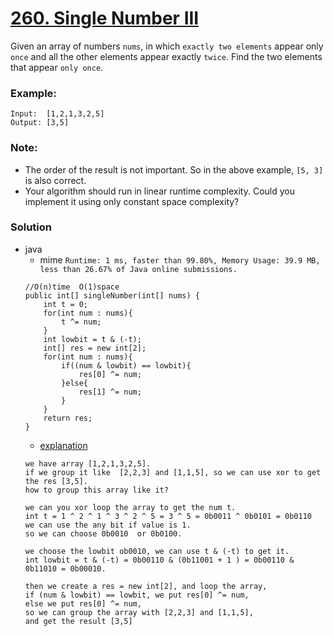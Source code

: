 # [260. Single Number III](https://leetcode.com/problems/single-number-iii/)

Given an array of numbers `nums`, in which `exactly two elements` appear only `once` and all the other elements appear exactly `twice`.
Find the two elements that appear `only once`.

### Example:
```
Input:  [1,2,1,3,2,5]
Output: [3,5]
```

### Note:
* The order of the result is not important. So in the above example, `[5, 3]` is also correct.
* Your algorithm should run in linear runtime complexity. Could you implement it using only constant space complexity?

### Solution
* java
  * mime `Runtime: 1 ms, faster than 99.80%, Memory Usage: 39.9 MB, less than 26.67% of Java online submissions.`
  ```
  //O(n)time  O(1)space
  public int[] singleNumber(int[] nums) {
      int t = 0;
      for(int num : nums){
          t ^= num;
      }
      int lowbit = t & (-t);
      int[] res = new int[2];
      for(int num : nums){
          if((num & lowbit) == lowbit){
              res[0] ^= num;
          }else{
              res[1] ^= num;
          }
      }
      return res;
  }
  ```
  * [explanation](https://www.bilibili.com/video/BV11K411V7F3)
  ```
  we have array [1,2,1,3,2,5].
  if we group it like  [2,2,3] and [1,1,5], so we can use xor to get the res [3,5].
  how to group this array like it?
  
  we can you xor loop the array to get the num t.
  int t = 1 ^ 2 ^ 1 ^ 3 ^ 2 ^ 5 = 3 ^ 5 = 0b0011 ^ 0b0101 = 0b0110
  we can use the any bit if value is 1. 
  so we can choose 0b0010  or 0b0100.
  
  we choose the lowbit ob0010, we can use t & (-t) to get it.
  int lowbit = t & (-t) = 0b00110 & (0b11001 + 1 ) = 0b00110 & 0b11010 = 0b00010.
  
  then we create a res = new int[2], and loop the array, 
  if (num & lowbit) == lowbit, we put res[0] ^= num,
  else we put res[0] ^= num,
  so we can group the array with [2,2,3] and [1,1,5],
  and get the result [3,5]
  ```
